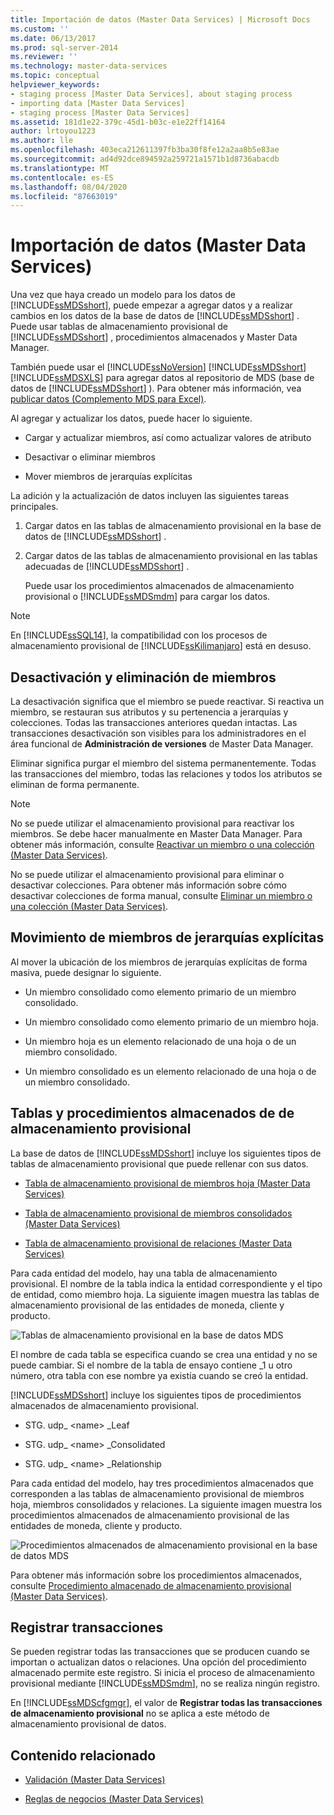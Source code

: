 ```yaml
---
title: Importación de datos (Master Data Services) | Microsoft Docs
ms.custom: ''
ms.date: 06/13/2017
ms.prod: sql-server-2014
ms.reviewer: ''
ms.technology: master-data-services
ms.topic: conceptual
helpviewer_keywords:
- staging process [Master Data Services], about staging process
- importing data [Master Data Services]
- staging process [Master Data Services]
ms.assetid: 181d1e22-379c-45d1-b03c-e1e22ff14164
author: lrtoyou1223
ms.author: lle
ms.openlocfilehash: 403eca212611397fb3ba30f8fe12a2aa8b5e83ae
ms.sourcegitcommit: ad4d92dce894592a259721a1571b1d8736abacdb
ms.translationtype: MT
ms.contentlocale: es-ES
ms.lasthandoff: 08/04/2020
ms.locfileid: "87663019"
---
```

# <a name="data-import-master-data-services"></a>Importación de datos (Master Data Services)
  Una vez que haya creado un modelo para los datos de [!INCLUDE[ssMDSshort](../includes/ssmdsshort-md.md)], puede empezar a agregar datos y a realizar cambios en los datos de la base de datos de [!INCLUDE[ssMDSshort](../includes/ssmdsshort-md.md)] .   Puede usar tablas de almacenamiento provisional de [!INCLUDE[ssMDSshort](../includes/ssmdsshort-md.md)] , procedimientos almacenados y Master Data Manager.

 También puede usar el [!INCLUDE[ssNoVersion](../includes/ssnoversion-md.md)] [!INCLUDE[ssMDSshort](../includes/ssmdsshort-md.md)] [!INCLUDE[ssMDSXLS](../includes/ssmdsxls-md.md)] para agregar datos al repositorio de MDS (base de datos de [!INCLUDE[ssMDSshort](../includes/ssmdsshort-md.md)] ). Para obtener más información, vea [publicar datos &#40;Complemento MDS para Excel&#41;](microsoft-excel-add-in/overview-importing-data-from-excel-mds-add-in-for-excel.md).

 Al agregar y actualizar los datos, puede hacer lo siguiente.

-   Cargar y actualizar miembros, así como actualizar valores de atributo

-   Desactivar o eliminar miembros

-   Mover miembros de jerarquías explícitas

 La adición y la actualización de datos incluyen las siguientes tareas principales.

1.  Cargar datos en las tablas de almacenamiento provisional en la base de datos de [!INCLUDE[ssMDSshort](../includes/ssmdsshort-md.md)] .

2.  Cargar datos de las tablas de almacenamiento provisional en las tablas adecuadas de [!INCLUDE[ssMDSshort](../includes/ssmdsshort-md.md)] .

     Puede usar los procedimientos almacenados de almacenamiento provisional o [!INCLUDE[ssMDSmdm](../includes/ssmdsmdm-md.md)] para cargar los datos.

> [!NOTE]
>  En [!INCLUDE[ssSQL14](../includes/sssql14-md.md)], la compatibilidad con los procesos de almacenamiento provisional de [!INCLUDE[ssKilimanjaro](../includes/sskilimanjaro-md.md)] está en desuso.

## <a name="deactivating-and-deleting-members"></a>Desactivación y eliminación de miembros
 La desactivación significa que el miembro se puede reactivar. Si reactiva un miembro, se restauran sus atributos y su pertenencia a jerarquías y colecciones. Todas las transacciones anteriores quedan intactas. Las transacciones desactivación son visibles para los administradores en el área funcional de **Administración de versiones** de Master Data Manager.

 Eliminar significa purgar el miembro del sistema permanentemente. Todas las transacciones del miembro, todas las relaciones y todos los atributos se eliminan de forma permanente.

> [!NOTE]
>  No se puede utilizar el almacenamiento provisional para reactivar los miembros. Se debe hacer manualmente en Master Data Manager. Para obtener más información, consulte [Reactivar un miembro o una colección &#40;Master Data Services&#41;](reactivate-a-member-or-collection-master-data-services.md).
> 
>  No se puede utilizar el almacenamiento provisional para eliminar o desactivar colecciones. Para obtener más información sobre cómo desactivar colecciones de forma manual, consulte [Eliminar un miembro o una colección &#40;Master Data Services&#41;](../../2014/master-data-services/delete-a-member-or-collection-master-data-services.md).

## <a name="moving-explicit-hierarchy-members"></a>Movimiento de miembros de jerarquías explícitas
 Al mover la ubicación de los miembros de jerarquías explícitas de forma masiva, puede designar lo siguiente.

-   Un miembro consolidado como elemento primario de un miembro consolidado.

-   Un miembro consolidado como elemento primario de un miembro hoja.

-   Un miembro hoja es un elemento relacionado de una hoja o de un miembro consolidado.

-   Un miembro consolidado es un elemento relacionado de una hoja o de un miembro consolidado.

## <a name="staging-tables-and-stored-procedures"></a>Tablas y procedimientos almacenados de de almacenamiento provisional
 La base de datos de [!INCLUDE[ssMDSshort](../includes/ssmdsshort-md.md)] incluye los siguientes tipos de tablas de almacenamiento provisional que puede rellenar con sus datos.

-   [Tabla de almacenamiento provisional de miembros hoja &#40;Master Data Services&#41;](../../2014/master-data-services/leaf-member-staging-table-master-data-services.md)

-   [Tabla de almacenamiento provisional de miembros consolidados &#40;Master Data Services&#41;](../../2014/master-data-services/consolidated-member-staging-table-master-data-services.md)

-   [Tabla de almacenamiento provisional de relaciones &#40;Master Data Services&#41;](../../2014/master-data-services/relationship-staging-table-master-data-services.md)

 Para cada entidad del modelo, hay una tabla de almacenamiento provisional. El nombre de la tabla indica la entidad correspondiente y el tipo de entidad, como miembro hoja. La siguiente imagen muestra las tablas de almacenamiento provisional de las entidades de moneda, cliente y producto.

 ![Tablas de almacenamiento provisional en la base de datos MDS](../../2014/master-data-services/media/mds-stagingtables.png "Tablas de almacenamiento provisional en la base de datos MDS")

 El nombre de cada tabla se especifica cuando se crea una entidad y no se puede cambiar. Si el nombre de la tabla de ensayo contiene _1 u otro número, otra tabla con ese nombre ya existía cuando se creó la entidad.

 [!INCLUDE[ssMDSshort](../includes/ssmdsshort-md.md)] incluye los siguientes tipos de procedimientos almacenados de almacenamiento provisional.

-   STG. udp_ \<name> _Leaf

-   STG. udp_ \<name> _Consolidated

-   STG. udp_ \<name> _Relationship

 Para cada entidad del modelo, hay tres procedimientos almacenados que corresponden a las tablas de almacenamiento provisional de miembros hoja, miembros consolidados y relaciones.  La siguiente imagen muestra los procedimientos almacenados de almacenamiento provisional de las entidades de moneda, cliente y producto.

 ![Procedimientos almacenados de almacenamiento provisional en la base de datos MDS](../../2014/master-data-services/media/mds-stagingstoredprocedures.png "Procedimientos almacenados de almacenamiento provisional en la base de datos MDS")

 Para obtener más información sobre los procedimientos almacenados, consulte [Procedimiento almacenado de almacenamiento provisional &#40;Master Data Services&#41;](../../2014/master-data-services/staging-stored-procedure-master-data-services.md).

## <a name="logging-transactions"></a>Registrar transacciones
 Se pueden registrar todas las transacciones que se producen cuando se importan o actualizan datos o relaciones. Una opción del procedimiento almacenado permite este registro. Si inicia el proceso de almacenamiento provisional mediante [!INCLUDE[ssMDSmdm](../includes/ssmdsmdm-md.md)], no se realiza ningún registro.

 En [!INCLUDE[ssMDScfgmgr](../includes/ssmdscfgmgr-md.md)], el valor de **Registrar todas las transacciones de almacenamiento provisional** no se aplica a este método de almacenamiento provisional de datos.

## <a name="related-content"></a>Contenido relacionado

-   [Validación &#40;Master Data Services&#41;](../../2014/master-data-services/validation-master-data-services.md)

-   [Reglas de negocios &#40;Master Data Services&#41;](../../2014/master-data-services/business-rules-master-data-services.md)


